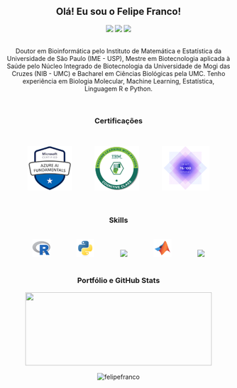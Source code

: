 <h2 align="center">
    Olá! Eu sou o Felipe Franco! 
</h2>

<div align="center">
    <a href="https://www.linkedin.com/in/felipe-franco-19587211a/" target="_blank"> <img src="https://img.shields.io/badge/LinkedIn-%230077B5.svg?&style=for-the-badge&logo=linkedin&logoColor=white" /></a>
    <a href="https://www.researchgate.net/profile/Felipe-Franco-5" target="_blank"> <img  src="https://img.shields.io/badge/Research_Gate-00CCBB.svg?&style=for-the-badge&logo=ResearchGate&logoColor=white" /></a>
    <a href="http://lattes.cnpq.br/1120115703751866" target="_blank"><img src="https://img.shields.io/badge/Lattes-4285F4.svg?&style=for-the-badge&logo=lattes&logoColor=white" /></a>
</div>
<br>

<p align="center">Doutor em Bioinformática pelo Instituto de Matemática e Estatística da Universidade de São Paulo (IME - USP), Mestre em Biotecnologia aplicada à Saúde pelo Núcleo Integrado de Biotecnologia da Universidade de Mogi das Cruzes (NIB - UMC) e Bacharel em Ciências Biológicas pela UMC. Tenho experiência em Biologia Molecular, Machine Learning, Estatística, Linguagem R e Python.</p>
<br>

<h3 align="center">Certificações</h3>
<br>
<p align="center">
    <a href='https://www.credly.com/badges/8d926b3a-61bf-4ae2-9e17-736c062e9ef5?source=linked_in_profile' target="_blank"> 
        <img height="100" src="https://github.com/felipeoliveirafranco/felipeoliveirafranco/blob/main/image01.png"></a>
    &nbsp;&nbsp;&nbsp;&nbsp;&nbsp;&nbsp;&nbsp;&nbsp;&nbsp;&nbsp;&nbsp;
    <a href='https://courses.cognitiveclass.ai/certificates/a4ad0cc4bf03405799e5ebb723e59a80' target="_blank"> 
        <img height="100" src="https://github.com/felipeoliveirafranco/felipeoliveirafranco/blob/main/ibm.png"></a>
    &nbsp;&nbsp;&nbsp;&nbsp;&nbsp;&nbsp;&nbsp;&nbsp;&nbsp;&nbsp;&nbsp;
    <a href='https://www.efset.org/cert/DsJ68K' target="_blank"> 
        <img height="100" src="https://github.com/felipeoliveirafranco/felipeoliveirafranco/blob/main/image.png"></a>
</p>
<br>

<h3 align="center">Skills</h3>
<br>
<div align="center">
    <img height="40" src="https://raw.githubusercontent.com/devicons/devicon/master/icons/r/r-original.svg">
    &nbsp;&nbsp;&nbsp;&nbsp;&nbsp;&nbsp;&nbsp;&nbsp;&nbsp;&nbsp;&nbsp;&nbsp;&nbsp;
    <img height="40" src="https://raw.githubusercontent.com/devicons/devicon/master/icons/python/python-original.svg">
    &nbsp;&nbsp;&nbsp;&nbsp;&nbsp;&nbsp;&nbsp;&nbsp;&nbsp;&nbsp;&nbsp;&nbsp;&nbsp;
    <img height="40" src="https://cdn.icon-icons.com/icons2/2699/PNG/512/google_bigquery_logo_icon_168150.png">
    &nbsp;&nbsp;&nbsp;&nbsp;&nbsp;&nbsp;&nbsp;&nbsp;&nbsp;&nbsp;&nbsp;&nbsp;&nbsp;
    <img height="40" src="https://raw.githubusercontent.com/devicons/devicon/master/icons/matlab/matlab-original.svg">
    &nbsp;&nbsp;&nbsp;&nbsp;&nbsp;&nbsp;&nbsp;&nbsp;&nbsp;&nbsp;&nbsp;&nbsp;&nbsp;
    <img height="40" src="https://github.com/microsoft/PowerBI-Icons/blob/main/SVG/Power-BI.svg">
</div>
<br>

<h3 align="center">Portfólio e GitHub Stats</h3>
<p align="center">
<a href="https://github.com/felipeoliveirafranco/portfolio" target="_blank"> <img  src="https://github-readme-stats.vercel.app/api/pin/?username=felipeoliveirafranco&theme=dark&repo=portfolio" height="165" width="420" /></a>
<p align="center">
<img src="https://github-readme-stats.vercel.app/api?username=felipeoliveirafranco&theme=dark&hide=issues,contribs&show_icons=true&rank_icon=github&show_owner=true" alt="felipefranco" height="165" width="420"/>
</p>


